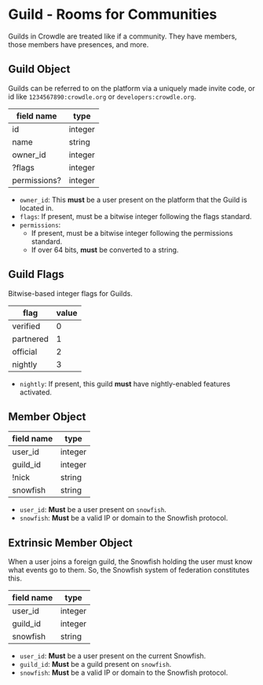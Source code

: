 # Guild - Rooms for Communities

Guilds in Crowdle are treated like if a community. They have members, those members have presences, and more.

## Guild Object

Guilds can be referred to on the platform via a uniquely made invite code, or id
like `1234567890:crowdle.org` or `developers:crowdle.org`.


| field name    | type     |
| ------------- | -------- |
| id            | integer  |
| name          | string   |
| owner_id      | integer  |
| ?flags        | integer  |
| permissions?  | integer  |


* `owner_id`: This **must** be a user present on the platform that the Guild is located in.
* `flags`: If present, must be a bitwise integer following the flags standard.
* `permissions`:
    - If present, must be a bitwise integer following the permissions standard.
    - If over 64 bits, **must** be converted to a string.

## Guild Flags

Bitwise-based integer flags for Guilds.

| flag      | value |
| --------- | ----- |
| verified  | 0     |
| partnered | 1     |
| official  | 2     |
| nightly   | 3     |

* `nightly`: If present, this guild **must** have nightly-enabled features activated.

## Member Object

| field name | type     |
| ---------- | -------- |
| user_id    | integer  |
| guild_id   | integer  |
| !nick      | string   |
| snowfish   | string   |

* `user_id`: **Must** be a user present on `snowfish`.
* `snowfish`: **Must** be a valid IP or domain to the Snowfish protocol.

## Extrinsic Member Object

When a user joins a foreign guild, the Snowfish holding the user must know
what events go to them. So, the Snowfish system of federation constitutes this.

| field name | type     |
| ---------- | -------- |
| user_id    | integer  |
| guild_id   | integer  |
| snowfish   | string   |

* `user_id`: **Must** be a user present on the current Snowfish.
* `guild_id`: **Must** be a guild present on `snowfish`.
* `snowfish`: **Must** be a valid IP or domain to the Snowfish protocol.
